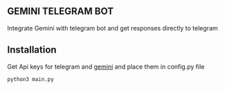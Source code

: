 ## GEMINI TELEGRAM BOT 
Integrate Gemini with telegram bot and get responses directly to telegram 

## Installation
Get Api keys for telegram and [gemini](https://makersuite.google.com/app/apikey)
and place them in config.py file 


```bash
python3 main.py
```
